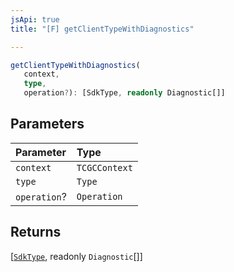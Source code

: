 ```yaml
---
jsApi: true
title: "[F] getClientTypeWithDiagnostics"

---
```

```ts
getClientTypeWithDiagnostics(
   context, 
   type, 
   operation?): [SdkType, readonly Diagnostic[]]
```

## Parameters

| Parameter | Type |
| :------ | :------ |
| `context` | `TCGCContext` |
| `type` | `Type` |
| `operation`? | `Operation` |

## Returns

[[`SdkType`](../type-aliases/SdkType.md), readonly `Diagnostic`[]]
